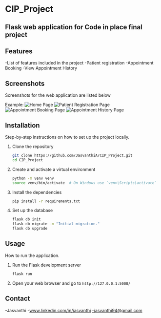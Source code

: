 # CIP_Project
## Flask web application for Code in place final project

## Features
-List of features included in the project
    -Patient registration
    -Appointment Booking
    -View Appointment History

## Screenshots
Screenshots for the web application are listed below

Example:
![Home Page](url-to-screenshot)
![Patient Registration Page](url-to-screenshot)
![Appointment Booking Page](url-to-screenshot)
![Appointment History Page](url-to-screenshot)


## Installation
Step-by-step instructions on how to set up the project locally.

1. Clone the repository
    ```sh
    git clone https://github.com/JasvanthiA/CIP_Project.git
    cd CIP_Project
    ```
2. Create and activate a virtual environment
    ```sh
    python -m venv venv
    source venv/bin/activate  # On Windows use `venv\Scripts\activate`
    ```
3. Install the dependencies
    ```sh
    pip install -r requirements.txt
    ```
4. Set up the database
    ```sh
    flask db init
    flask db migrate -m "Initial migration."
    flask db upgrade
    ```

## Usage
How to run the application.

1. Run the Flask development server
    ```sh
    flask run
    ```
2. Open your web browser and go to `http://127.0.0.1:5000/`


## Contact
-Jasvanthi
    -www.linkedin.com/in/jasvanthi
    -jasvanthi94@gmail.com


